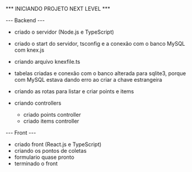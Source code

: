 *** INICIANDO PROJETO NEXT LEVEL ***

--- Backend ---

 - criado o servidor (Node.js e TypeScript)
 - criado o start do servidor, tsconfig e a conexão com o banco MySQL com knex.js
 - criando arquivo knexfile.ts

 - tabelas criadas e conexão com o banco alterada para sqlite3, porque com MySQL estava dando erro ao criar a chave estrangeira

 - criando as rotas para listar e criar points e items

 - criando controllers

    - criado points controller
    - criado items controller


--- Front ---

 - criado front (React.js e TypeScript)
 - criando os pontos de coletas
  - formulario quase pronto
 - terminado o front